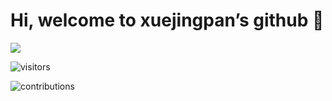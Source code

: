 # Hi, welcome to xuejingpan’s github 👋

<img src="https://github-readme-stats.vercel.app/api?username=xuejingpan&hide_title=true&hide_border=true&show_icons=true&include_all_commits=true" />

![visitors](https://visitor-badge.glitch.me/badge?page_id=xuejingpan&left_color=green&right_color=blue)

![contributions](https://cdn.jsdelivr.net/gh/xuejingpan/xuejingpan@main/assets/github-contribution-grid-snake.svg)

<!--
![Most Used Languages](https://github-readme-stats.vercel.app/api/top-langs/?username=xuejingpan&theme=dark&layout=compact)
![Github Stats](https://github-readme-stats.vercel.app/api?username=xuejingpan&show_icons=true&theme=dark&count_private=true)
- 🔭 I’m currently working on ...
- 🌱 I’m currently learning ...
- 👯 I’m looking to collaborate on ...
- 🤔 I’m looking for help with ...
- 💬 Ask me about ...
- 📫 How to reach me: ...
- 😄 Pronouns: ...
- ⚡ Fun fact: ...
-->
